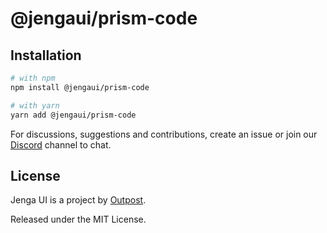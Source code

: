 # @jengaui/prism-code

## Installation

```sh
# with npm
npm install @jengaui/prism-code

# with yarn
yarn add @jengaui/prism-code
```

For discussions, suggestions and contributions, create an issue or join our [Discord](https://discord.gg/sHnHPnAPZj) channel to chat.

## License

Jenga UI is a project by [Outpost](https://outpost.run).

Released under the MIT License.
